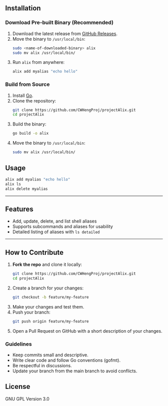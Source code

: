 ## Installation

### Download Pre-built Binary (Recommended)

1. Download the latest release from [GitHub Releases](https://github.com/CWHengProj/projectAlix/releases).
2. Move the binary to `/usr/local/bin`:
   ```sh
   sudo <name-of-downloaded-binary> alix
   sudo mv alix /usr/local/bin/
   ```
3. Run `alix` from anywhere:
   ```sh
   alix add myalias "echo hello"
   ```

### Build from Source

1. Install [Go](https://golang.org/doc/install).
2. Clone the repository:
   ```sh
   git clone https://github.com/CWHengProj/projectAlix.git
   cd projectAlix
   ```
3. Build the binary:
   ```sh
   go build -o alix
   ```
4. Move the binary to `/usr/local/bin`:
   ```sh
   sudo mv alix /usr/local/bin/
   ```

## Usage

```sh
alix add myalias "echo hello"
alix ls
alix delete myalias
```

---

## Features

- Add, update, delete, and list shell aliases
- Supports subcommands and aliases for usability
- Detailed listing of aliases with ```ls detailed```

---

## How to Contribute

1. **Fork the repo** and clone it locally:
   ```sh
   git clone https://github.com/CWHengProj/projectAlix.git
   cd projectAlix
   ```
2. Create a branch for your changes:
    ```sh 
    git checkout -b feature/my-feature
    ```
3. Make your changes and test them.
4. Push your branch:
    ```sh
    git push origin feature/my-feature
    ```
5. Open a Pull Request on GitHub with a short description of your changes.
### Guidelines
- Keep commits small and descriptive.
- Write clear code and follow Go conventions (gofmt).
- Be respectful in discussions.
- Update your branch from the main branch to avoid conflicts.

## License
GNU GPL Version 3.0